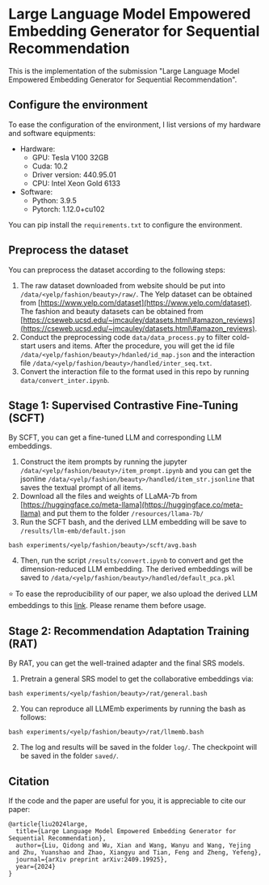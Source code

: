 # Large Language Model Empowered Embedding Generator for Sequential Recommendation

This is the implementation of the submission "Large Language Model Empowered Embedding Generator for Sequential Recommendation".

## Configure the environment

To ease the configuration of the environment, I list versions of my hardware and software equipments:

- Hardware:
  - GPU: Tesla V100 32GB
  - Cuda: 10.2
  - Driver version: 440.95.01
  - CPU: Intel Xeon Gold 6133
- Software:
  - Python: 3.9.5
  - Pytorch: 1.12.0+cu102

You can pip install the `requirements.txt` to configure the environment.

## Preprocess the dataset

You can preprocess the dataset according to the following steps:

1. The raw dataset downloaded from website should be put into `/data/<yelp/fashion/beauty>/raw/`. The Yelp dataset can be obtained from [https://www.yelp.com/dataset](https://www.yelp.com/dataset). The fashion and beauty datasets can be obtained from [https://cseweb.ucsd.edu/~jmcauley/datasets.html\#amazon_reviews](https://cseweb.ucsd.edu/~jmcauley/datasets.html\#amazon_reviews).
2. Conduct the preprocessing code `data/data_process.py` to filter cold-start users and items. After the procedure, you will get the id file  `/data/<yelp/fashion/beauty>/hdanled/id_map.json` and the interaction file  `/data/<yelp/fashion/beauty>/handled/inter_seq.txt`.
3. Convert the interaction file to the format used in this repo by running `data/convert_inter.ipynb`.

## Stage 1: Supervised Contrastive Fine-Tuning (SCFT)

By SCFT, you can get a fine-tuned LLM and corresponding LLM embeddings.

1. Construct the item prompts by running the jupyter `/data/<yelp/fashion/beauty>/item_prompt.ipynb` and you can get the jsonline `/data/<yelp/fashion/beauty>/handled/item_str.jsonline` that saves the textual prompt of all items.
2. Download all the files and weights of LLaMA-7b from [https://huggingface.co/meta-llama](https://huggingface.co/meta-llama) and put them to the folder `/resources/llama-7b/`
3. Run the SCFT bash, and the derived LLM embedding will be save to `/results/llm-emb/default.json`

```
bash experiments/<yelp/fashion/beauty>/scft/avg.bash
```

4. Then, run the script `/results/convert.ipynb` to convert and get the dimension-reduced LLM embedding. The derived embeddings will be saved to `/data/<yelp/fashion/beauty>/handled/default_pca.pkl`

⭐️ To ease the reproducibility of our paper, we also upload the derived LLM embeddings to this [link](https://ufile.io/2v2c6tqa). Please rename them before usage.

## Stage 2: Recommendation Adaptation Training (RAT)

By RAT, you can get the well-trained adapter and the final SRS models.

1. Pretrain a general SRS model to get the collaborative embeddings via:

```
bash experiments/<yelp/fashion/beauty>/rat/general.bash
```

2. You can reproduce all LLMEmb experiments by running the bash as follows:

```
bash experiments/<yelp/fashion/beauty>/rat/llmemb.bash
```

2. The log and results will be saved in the folder `log/`. The checkpoint will be saved in the folder `saved/`.

## Citation

If the code and the paper are useful for you, it is appreciable to cite our paper:

```
@article{liu2024large,
  title={Large Language Model Empowered Embedding Generator for Sequential Recommendation},
  author={Liu, Qidong and Wu, Xian and Wang, Wanyu and Wang, Yejing and Zhu, Yuanshao and Zhao, Xiangyu and Tian, Feng and Zheng, Yefeng},
  journal={arXiv preprint arXiv:2409.19925},
  year={2024}
}
```

